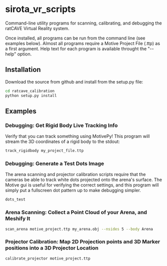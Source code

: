 # sirota_vr_scripts
Command-line utility programs for scanning, calibrating, and debugging the ratCAVE Virtual Reality system.

Once installed, all programs can be run from the command line (see examples below).
Almost all programs require a Motive Project File (.ttp) as a first argument.
Help text for each program is available throught the "--help" option.

## Installation

Download the source from github and install from the setup.py file:

```bash
cd ratcave_calibration
python setup.py install
```

## Examples

### Debugging: Get Rigid Body Live Tracking Info

Verify that you can track something using MotivePy!  This program will stream the 3D coordinates of a rigid body to the stdout:

```bash
track_rigidbody my_project_file.ttp
```

### Debugging: Generate a Test Dots Image

The arena scanning and projector calibration scripts require that the cameras be able to track white dots projected
onto the arena's surface.  The Motive gui is useful for verifying the correct settings, and this program will simply
put a fullscreen dot pattern up to make debugging simpler.

```bash
dots_test
```

### Arena Scanning: Collect a Point Cloud of your Arena, and Meshify It

```bash
scan_arena motive_project.ttp my_arena.obj --nsides 5 --body Arena
```

### Projector Calibration: Map 2D Projection points and 3D Marker positions into a 3D Projector Location

```bash
calibrate_projector motive_project.ttp
```